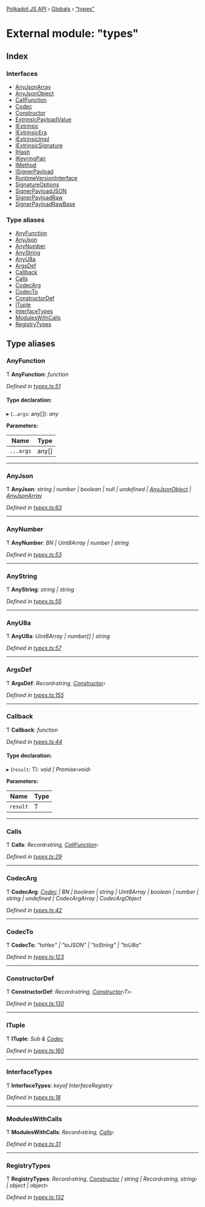 [Polkadot JS API](../README.md) › [Globals](../globals.md) › ["types"](_types_.md)

# External module: "types"

## Index

### Interfaces

* [AnyJsonArray](../interfaces/_types_.anyjsonarray.md)
* [AnyJsonObject](../interfaces/_types_.anyjsonobject.md)
* [CallFunction](../interfaces/_types_.callfunction.md)
* [Codec](../interfaces/_types_.codec.md)
* [Constructor](../interfaces/_types_.constructor.md)
* [ExtrinsicPayloadValue](../interfaces/_types_.extrinsicpayloadvalue.md)
* [IExtrinsic](../interfaces/_types_.iextrinsic.md)
* [IExtrinsicEra](../interfaces/_types_.iextrinsicera.md)
* [IExtrinsicImpl](../interfaces/_types_.iextrinsicimpl.md)
* [IExtrinsicSignature](../interfaces/_types_.iextrinsicsignature.md)
* [IHash](../interfaces/_types_.ihash.md)
* [IKeyringPair](../interfaces/_types_.ikeyringpair.md)
* [IMethod](../interfaces/_types_.imethod.md)
* [ISignerPayload](../interfaces/_types_.isignerpayload.md)
* [RuntimeVersionInterface](../interfaces/_types_.runtimeversioninterface.md)
* [SignatureOptions](../interfaces/_types_.signatureoptions.md)
* [SignerPayloadJSON](../interfaces/_types_.signerpayloadjson.md)
* [SignerPayloadRaw](../interfaces/_types_.signerpayloadraw.md)
* [SignerPayloadRawBase](../interfaces/_types_.signerpayloadrawbase.md)

### Type aliases

* [AnyFunction](_types_.md#anyfunction)
* [AnyJson](_types_.md#anyjson)
* [AnyNumber](_types_.md#anynumber)
* [AnyString](_types_.md#anystring)
* [AnyU8a](_types_.md#anyu8a)
* [ArgsDef](_types_.md#argsdef)
* [Callback](_types_.md#callback)
* [Calls](_types_.md#calls)
* [CodecArg](_types_.md#codecarg)
* [CodecTo](_types_.md#codecto)
* [ConstructorDef](_types_.md#constructordef)
* [ITuple](_types_.md#ituple)
* [InterfaceTypes](_types_.md#interfacetypes)
* [ModulesWithCalls](_types_.md#moduleswithcalls)
* [RegistryTypes](_types_.md#registrytypes)

## Type aliases

###  AnyFunction

Ƭ **AnyFunction**: *function*

*Defined in [types.ts:51](https://github.com/polkadot-js/api/blob/d0f9114/packages/types/src/types.ts#L51)*

#### Type declaration:

▸ (...`args`: any[]): *any*

**Parameters:**

Name | Type |
------ | ------ |
`...args` | any[] |

___

###  AnyJson

Ƭ **AnyJson**: *string | number | boolean | null | undefined | [AnyJsonObject](../interfaces/_types_.anyjsonobject.md) | [AnyJsonArray](../interfaces/_types_.anyjsonarray.md)*

*Defined in [types.ts:63](https://github.com/polkadot-js/api/blob/d0f9114/packages/types/src/types.ts#L63)*

___

###  AnyNumber

Ƭ **AnyNumber**: *BN | Uint8Array | number | string*

*Defined in [types.ts:53](https://github.com/polkadot-js/api/blob/d0f9114/packages/types/src/types.ts#L53)*

___

###  AnyString

Ƭ **AnyString**: *string | string*

*Defined in [types.ts:55](https://github.com/polkadot-js/api/blob/d0f9114/packages/types/src/types.ts#L55)*

___

###  AnyU8a

Ƭ **AnyU8a**: *Uint8Array | number[] | string*

*Defined in [types.ts:57](https://github.com/polkadot-js/api/blob/d0f9114/packages/types/src/types.ts#L57)*

___

###  ArgsDef

Ƭ **ArgsDef**: *Record‹string, [Constructor](../interfaces/_types_.constructor.md)›*

*Defined in [types.ts:155](https://github.com/polkadot-js/api/blob/d0f9114/packages/types/src/types.ts#L155)*

___

###  Callback

Ƭ **Callback**: *function*

*Defined in [types.ts:44](https://github.com/polkadot-js/api/blob/d0f9114/packages/types/src/types.ts#L44)*

#### Type declaration:

▸ (`result`: T): *void | Promise‹void›*

**Parameters:**

Name | Type |
------ | ------ |
`result` | T |

___

###  Calls

Ƭ **Calls**: *Record‹string, [CallFunction](../interfaces/_types_.callfunction.md)›*

*Defined in [types.ts:29](https://github.com/polkadot-js/api/blob/d0f9114/packages/types/src/types.ts#L29)*

___

###  CodecArg

Ƭ **CodecArg**: *[Codec](../interfaces/_types_.codec.md) | BN | boolean | string | Uint8Array | boolean | number | string | undefined | CodecArgArray | CodecArgObject*

*Defined in [types.ts:42](https://github.com/polkadot-js/api/blob/d0f9114/packages/types/src/types.ts#L42)*

___

###  CodecTo

Ƭ **CodecTo**: *"toHex" | "toJSON" | "toString" | "toU8a"*

*Defined in [types.ts:123](https://github.com/polkadot-js/api/blob/d0f9114/packages/types/src/types.ts#L123)*

___

###  ConstructorDef

Ƭ **ConstructorDef**: *Record‹string, [Constructor](../interfaces/_types_.constructor.md)‹T››*

*Defined in [types.ts:130](https://github.com/polkadot-js/api/blob/d0f9114/packages/types/src/types.ts#L130)*

___

###  ITuple

Ƭ **ITuple**: *Sub & [Codec](../interfaces/_types_.codec.md)*

*Defined in [types.ts:160](https://github.com/polkadot-js/api/blob/d0f9114/packages/types/src/types.ts#L160)*

___

###  InterfaceTypes

Ƭ **InterfaceTypes**: *keyof InterfaceRegistry*

*Defined in [types.ts:18](https://github.com/polkadot-js/api/blob/d0f9114/packages/types/src/types.ts#L18)*

___

###  ModulesWithCalls

Ƭ **ModulesWithCalls**: *Record‹string, [Calls](_types_.md#calls)›*

*Defined in [types.ts:31](https://github.com/polkadot-js/api/blob/d0f9114/packages/types/src/types.ts#L31)*

___

###  RegistryTypes

Ƭ **RegistryTypes**: *Record‹string, [Constructor](../interfaces/_types_.constructor.md) | string | Record‹string, string› | object | object›*

*Defined in [types.ts:132](https://github.com/polkadot-js/api/blob/d0f9114/packages/types/src/types.ts#L132)*
